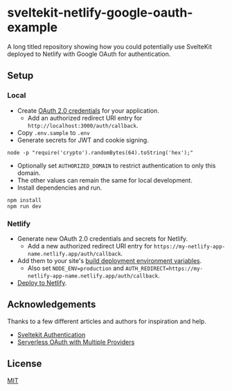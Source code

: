 # sveltekit-netlify-google-oauth-example

A long titled repository showing how you could potentially use SvelteKit deployed to Netlify with Google OAuth for authentication.

## Setup

### Local

- Create [OAuth 2.0 credentials](https://support.google.com/cloud/answer/6158849?hl=en) for your application.
  - Add an authorized redirect URI entry for `http://localhost:3000/auth/callback`.
- Copy `.env.sample` to `.env`
- Generate secrets for JWT and cookie signing.

```node
node -p "require('crypto').randomBytes(64).toString('hex');"
```

- Optionally set `AUTHORIZED_DOMAIN` to restrict authentication to only this domain.
- The other values can remain the same for local development.
- Install dependencies and run.

```
npm install
npm run dev
```

### Netlify

- Generate new OAuth 2.0 credentials and secrets for Netlify.
  - Add a new authorized redirect URI entry for `https://my-netlify-app-name.netlify.app/auth/callback`.
- Add them to your site's [build deployment environment variables](https://docs.netlify.com/configure-builds/environment-variables/).
  - Also set `NODE_ENV=production` and `AUTH_REDIRECT=https://my-netlify-app-name.netlify.app/auth/callback`.
- [Deploy to Netlify](https://docs.netlify.com/site-deploys/create-deploys/).

## Acknowledgements

Thanks to a few different articles and authors for inspiration and help.

- [Sveltekit Authentication](https://blog.hyper.io/sveltekit-authentication/)
- [Serverless OAuth with Multiple Providers](https://ryanbethel.org/serverless-o-auth-with-multiple-providers)

## License

[MIT](https://opensource.org/licenses/MIT)
